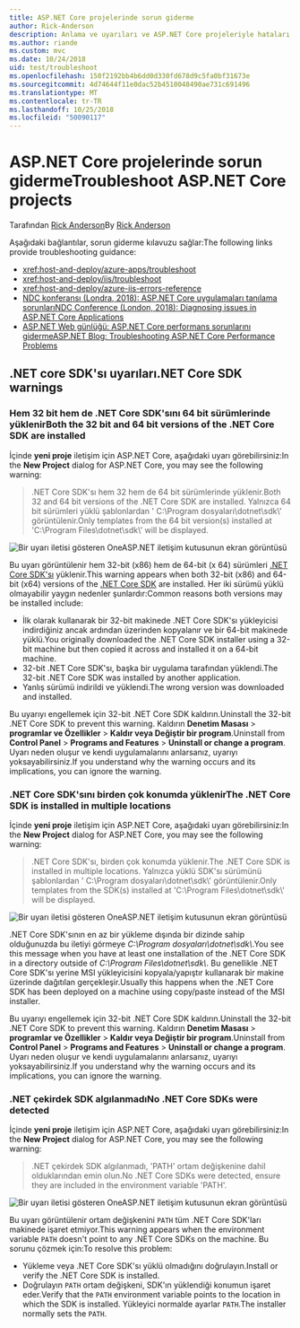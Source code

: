 ```yaml
---
title: ASP.NET Core projelerinde sorun giderme
author: Rick-Anderson
description: Anlama ve uyarıları ve ASP.NET Core projeleriyle hataları giderebilirsiniz.
ms.author: riande
ms.custom: mvc
ms.date: 10/24/2018
uid: test/troubleshoot
ms.openlocfilehash: 150f2192bb4b6dd0d330fd678d9c5fa0bf31673e
ms.sourcegitcommit: 4d74644f11e0dac52b4510048490ae731c691496
ms.translationtype: MT
ms.contentlocale: tr-TR
ms.lasthandoff: 10/25/2018
ms.locfileid: "50090117"
---
```

# <a name="troubleshoot-aspnet-core-projects"></a><span data-ttu-id="fc23d-103">ASP.NET Core projelerinde sorun giderme</span><span class="sxs-lookup"><span data-stu-id="fc23d-103">Troubleshoot ASP.NET Core projects</span></span>

<span data-ttu-id="fc23d-104">Tarafından [Rick Anderson](https://twitter.com/RickAndMSFT)</span><span class="sxs-lookup"><span data-stu-id="fc23d-104">By [Rick Anderson](https://twitter.com/RickAndMSFT)</span></span>

<span data-ttu-id="fc23d-105">Aşağıdaki bağlantılar, sorun giderme kılavuzu sağlar:</span><span class="sxs-lookup"><span data-stu-id="fc23d-105">The following links provide troubleshooting guidance:</span></span>

* <xref:host-and-deploy/azure-apps/troubleshoot>
* <xref:host-and-deploy/iis/troubleshoot>
* <xref:host-and-deploy/azure-iis-errors-reference>
* [<span data-ttu-id="fc23d-106">NDC konferansı (Londra, 2018): ASP.NET Core uygulamaları tanılama sorunları</span><span class="sxs-lookup"><span data-stu-id="fc23d-106">NDC Conference (London, 2018): Diagnosing issues in ASP.NET Core Applications</span></span>](https://www.youtube.com/watch?v=RYI0DHoIVaA)
* [<span data-ttu-id="fc23d-107">ASP.NET Web günlüğü: ASP.NET Core performans sorunlarını giderme</span><span class="sxs-lookup"><span data-stu-id="fc23d-107">ASP.NET Blog: Troubleshooting ASP.NET Core Performance Problems</span></span>](https://blogs.msdn.microsoft.com/webdev/2018/05/23/asp-net-core-performance-improvements/)

## <a name="net-core-sdk-warnings"></a><span data-ttu-id="fc23d-108">.NET core SDK'sı uyarıları</span><span class="sxs-lookup"><span data-stu-id="fc23d-108">.NET Core SDK warnings</span></span>

### <a name="both-the-32-bit-and-64-bit-versions-of-the-net-core-sdk-are-installed"></a><span data-ttu-id="fc23d-109">Hem 32 bit hem de .NET Core SDK'sını 64 bit sürümlerinde yüklenir</span><span class="sxs-lookup"><span data-stu-id="fc23d-109">Both the 32 bit and 64 bit versions of the .NET Core SDK are installed</span></span>

<span data-ttu-id="fc23d-110">İçinde **yeni proje** iletişim için ASP.NET Core, aşağıdaki uyarı görebilirsiniz:</span><span class="sxs-lookup"><span data-stu-id="fc23d-110">In the **New Project** dialog for ASP.NET Core, you may see the following warning:</span></span>

> <span data-ttu-id="fc23d-111">.NET Core SDK'sı hem 32 hem de 64 bit sürümlerinde yüklenir.</span><span class="sxs-lookup"><span data-stu-id="fc23d-111">Both 32 and 64 bit versions of the .NET Core SDK are installed.</span></span> <span data-ttu-id="fc23d-112">Yalnızca 64 bit sürümleri yüklü şablonlardan ' C:\\Program dosyaları\\dotnet\\sdk\\' görüntülenir.</span><span class="sxs-lookup"><span data-stu-id="fc23d-112">Only templates from the 64 bit version(s) installed at 'C:\\Program Files\\dotnet\\sdk\\' will be displayed.</span></span>

![Bir uyarı iletisi gösteren OneASP.NET iletişim kutusunun ekran görüntüsü](troubleshoot/_static/both32and64bit.png)

<span data-ttu-id="fc23d-114">Bu uyarı görüntülenir hem 32-bit (x86) hem de 64-bit (x 64) sürümleri [.NET Core SDK'sı](https://www.microsoft.com/net/download/all) yüklenir.</span><span class="sxs-lookup"><span data-stu-id="fc23d-114">This warning appears when both 32-bit (x86) and 64-bit (x64) versions of the [.NET Core SDK](https://www.microsoft.com/net/download/all) are installed.</span></span> <span data-ttu-id="fc23d-115">Her iki sürümü yüklü olmayabilir yaygın nedenler şunlardır:</span><span class="sxs-lookup"><span data-stu-id="fc23d-115">Common reasons both versions may be installed include:</span></span>

* <span data-ttu-id="fc23d-116">İlk olarak kullanarak bir 32-bit makinede .NET Core SDK'sı yükleyicisi indirdiğiniz ancak ardından üzerinden kopyalanır ve bir 64-bit makinede yüklü.</span><span class="sxs-lookup"><span data-stu-id="fc23d-116">You originally downloaded the .NET Core SDK installer using a 32-bit machine but then copied it across and installed it on a 64-bit machine.</span></span>
* <span data-ttu-id="fc23d-117">32-bit .NET Core SDK'sı, başka bir uygulama tarafından yüklendi.</span><span class="sxs-lookup"><span data-stu-id="fc23d-117">The 32-bit .NET Core SDK was installed by another application.</span></span>
* <span data-ttu-id="fc23d-118">Yanlış sürümü indirildi ve yüklendi.</span><span class="sxs-lookup"><span data-stu-id="fc23d-118">The wrong version was downloaded and installed.</span></span>

<span data-ttu-id="fc23d-119">Bu uyarıyı engellemek için 32-bit .NET Core SDK kaldırın.</span><span class="sxs-lookup"><span data-stu-id="fc23d-119">Uninstall the 32-bit .NET Core SDK to prevent this warning.</span></span> <span data-ttu-id="fc23d-120">Kaldırın **Denetim Masası** > **programlar ve Özellikler** > **Kaldır veya Değiştir bir program**.</span><span class="sxs-lookup"><span data-stu-id="fc23d-120">Uninstall from **Control Panel** > **Programs and Features** > **Uninstall or change a program**.</span></span> <span data-ttu-id="fc23d-121">Uyarı neden oluşur ve kendi uygulamalarını anlarsanız, uyarıyı yoksayabilirsiniz.</span><span class="sxs-lookup"><span data-stu-id="fc23d-121">If you understand why the warning occurs and its implications, you can ignore the warning.</span></span>

### <a name="the-net-core-sdk-is-installed-in-multiple-locations"></a><span data-ttu-id="fc23d-122">.NET Core SDK'sını birden çok konumda yüklenir</span><span class="sxs-lookup"><span data-stu-id="fc23d-122">The .NET Core SDK is installed in multiple locations</span></span>

<span data-ttu-id="fc23d-123">İçinde **yeni proje** iletişim için ASP.NET Core, aşağıdaki uyarı görebilirsiniz:</span><span class="sxs-lookup"><span data-stu-id="fc23d-123">In the **New Project** dialog for ASP.NET Core, you may see the following warning:</span></span>

> <span data-ttu-id="fc23d-124">.NET Core SDK'sı, birden çok konumda yüklenir.</span><span class="sxs-lookup"><span data-stu-id="fc23d-124">The .NET Core SDK is installed in multiple locations.</span></span> <span data-ttu-id="fc23d-125">Yalnızca yüklü SDK'sı sürümünü şablonlardan ' C:\\Program dosyaları\\dotnet\\sdk\\' görüntülenir.</span><span class="sxs-lookup"><span data-stu-id="fc23d-125">Only templates from the SDK(s) installed at 'C:\\Program Files\\dotnet\\sdk\\' will be displayed.</span></span>

![Bir uyarı iletisi gösteren OneASP.NET iletişim kutusunun ekran görüntüsü](troubleshoot/_static/multiplelocations.png)

<span data-ttu-id="fc23d-127">.NET Core SDK'sının en az bir yükleme dışında bir dizinde sahip olduğunuzda bu iletiyi görmeye *C:\\Program dosyaları\\dotnet\\sdk\\*.</span><span class="sxs-lookup"><span data-stu-id="fc23d-127">You see this message when you have at least one installation of the .NET Core SDK in a directory outside of *C:\\Program Files\\dotnet\\sdk\\*.</span></span> <span data-ttu-id="fc23d-128">Bu genellikle .NET Core SDK'sı yerine MSI yükleyicisini kopyala/yapıştır kullanarak bir makine üzerinde dağıtılan gerçekleşir.</span><span class="sxs-lookup"><span data-stu-id="fc23d-128">Usually this happens when the .NET Core SDK has been deployed on a machine using copy/paste instead of the MSI installer.</span></span>

<span data-ttu-id="fc23d-129">Bu uyarıyı engellemek için 32-bit .NET Core SDK kaldırın.</span><span class="sxs-lookup"><span data-stu-id="fc23d-129">Uninstall the 32-bit .NET Core SDK to prevent this warning.</span></span> <span data-ttu-id="fc23d-130">Kaldırın **Denetim Masası** > **programlar ve Özellikler** > **Kaldır veya Değiştir bir program**.</span><span class="sxs-lookup"><span data-stu-id="fc23d-130">Uninstall from **Control Panel** > **Programs and Features** > **Uninstall or change a program**.</span></span> <span data-ttu-id="fc23d-131">Uyarı neden oluşur ve kendi uygulamalarını anlarsanız, uyarıyı yoksayabilirsiniz.</span><span class="sxs-lookup"><span data-stu-id="fc23d-131">If you understand why the warning occurs and its implications, you can ignore the warning.</span></span>

### <a name="no-net-core-sdks-were-detected"></a><span data-ttu-id="fc23d-132">.NET çekirdek SDK algılanmadı</span><span class="sxs-lookup"><span data-stu-id="fc23d-132">No .NET Core SDKs were detected</span></span>

<span data-ttu-id="fc23d-133">İçinde **yeni proje** iletişim için ASP.NET Core, aşağıdaki uyarı görebilirsiniz:</span><span class="sxs-lookup"><span data-stu-id="fc23d-133">In the **New Project** dialog for ASP.NET Core, you may see the following warning:</span></span>

> <span data-ttu-id="fc23d-134">.NET çekirdek SDK algılanmadı, 'PATH' ortam değişkenine dahil olduklarından emin olun.</span><span class="sxs-lookup"><span data-stu-id="fc23d-134">No .NET Core SDKs were detected, ensure they are included in the environment variable 'PATH'.</span></span>

![Bir uyarı iletisi gösteren OneASP.NET iletişim kutusunun ekran görüntüsü](troubleshoot/_static/NoNetCore.png)

<span data-ttu-id="fc23d-136">Bu uyarı görüntülenir ortam değişkenini `PATH` tüm .NET Core SDK'ları makinede işaret etmiyor.</span><span class="sxs-lookup"><span data-stu-id="fc23d-136">This warning appears when the environment variable `PATH` doesn't point to any .NET Core SDKs on the machine.</span></span> <span data-ttu-id="fc23d-137">Bu sorunu çözmek için:</span><span class="sxs-lookup"><span data-stu-id="fc23d-137">To resolve this problem:</span></span>

* <span data-ttu-id="fc23d-138">Yükleme veya .NET Core SDK'sı yüklü olmadığını doğrulayın.</span><span class="sxs-lookup"><span data-stu-id="fc23d-138">Install or verify the .NET Core SDK is installed.</span></span>
* <span data-ttu-id="fc23d-139">Doğrulayın `PATH` ortam değişkeni, SDK'ın yüklendiği konumun işaret eder.</span><span class="sxs-lookup"><span data-stu-id="fc23d-139">Verify that the `PATH` environment variable points to the location in which the SDK is installed.</span></span> <span data-ttu-id="fc23d-140">Yükleyici normalde ayarlar `PATH`.</span><span class="sxs-lookup"><span data-stu-id="fc23d-140">The installer normally sets the `PATH`.</span></span>

